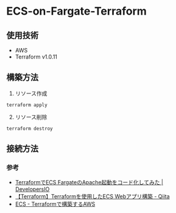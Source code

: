 # ECS-on-Fargate-Terraform

## 使用技術
- AWS
- Terraform v1.0.11

## 構築方法
1. リソース作成
```
terraform apply
```

2. リソース削除
```
terraform destroy
```

## 接続方法


### 参考
- [TerraformでECS FargateのApache起動をコード化してみた \| DevelopersIO](https://dev.classmethod.jp/articles/terraform-ecs-fargate-apache-run/)
- [【Terraform】Terraformを使用したECS Webアプリ構築 \- Qiita](https://qiita.com/Shoma0210/items/b998a260c5d18839fb7a#ecs)
- [ECS \- Terraformで構築するAWS](https://y-ohgi.com/introduction-terraform/handson/ecs/)